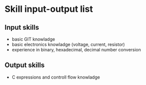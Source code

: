 # Skill input-output list

## Input skills
- basic GIT knowladge
- basic electronics knowladge (voltage, current, resistor)
- experience in binary, hexadecimal, decimal number conversion

## Output skills
- C expressions and controll flow knowladge

